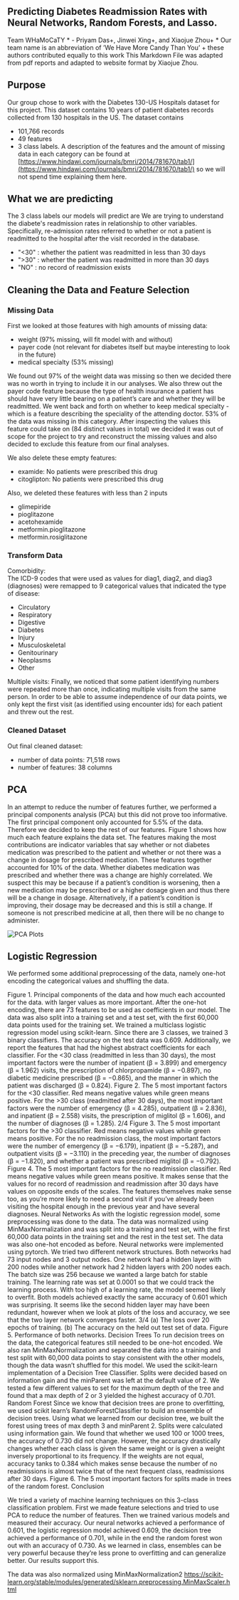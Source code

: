 ## Predicting Diabetes Readmission Rates with Neural Networks, Random Forests, and Lasso.
Team WHaMoCaTY \* - Priyam Das+, Jinwei Xing+, and Xiaojue Zhou+
\* Our team name is an abbreviation of ’We Have More Candy Than You’
\+ these authors contributed equally to this work
This Markdown File was adapted from pdf reports and adapted to website format by Xiaojue Zhou. 

## Purpose
Our group chose to work with the Diabetes 130-US Hospitals dataset for this project. This dataset contains 10 years of patient diabetes records collected from 130 hospitals in the US. 
The dataset contains 
- 101,766 records
- 49 features
- 3 class labels.
A description of the features and the amount of missing data in each category can be found at [https://www.hindawi.com/journals/bmri/2014/781670/tab1/](https://www.hindawi.com/journals/bmri/2014/781670/tab1/) so we will not spend time explaining them here.


## What we are predicting 
The 3 class labels our models will predict are 
We are trying to understand the diabete's readmission rates in relationship to other variables. Specifically, re-admission rates referred to whether or not a patient is readmitted to the hospital after the visit recorded in the database. 

- "<30" : whether the patient was readmitted in less than 30 days 
- ">30" : whether the patient was readmitted in more than 30 days
- "NO" : no record of readmission exists

## Cleaning the Data and Feature Selection

### Missing Data 

First we looked at those features with high amounts of missing data: 
- weight (97% missing, will fit model with and without) 
- payer code (not relevant for diabetes itself but maybe interesting to look in the future) 
- medical specialty (53% missing) 

We found out 97% of the weight data was missing so then we decided there was no worth in trying to include it in our analyses. We also threw out the payer code feature because the type of health insurance a patient has should have very little bearing on a patient’s care and whether they will be readmitted. We went back and forth on whether to keep medical specialty - which is a feature describing the speciality of the attending doctor. 53% of the data was missing in this category. After inspecting the values this feature could take on (84 distinct values in total) we decided it was out of scope for the project to try and reconstruct the missing values and also decided to exclude this feature from our final analyses.

We also delete these empty features: 

- examide: No patients were prescribed this drug
- citoglipton: No patients were prescribed this drug

Also, we deleted these features with less than 2 inputs 

- glimepiride
- pioglitazone
- acetohexamide
- metformin.pioglitazone
- metformin.rosiglitazone 

### Transform Data 

Comorbidity:  
The ICD-9 codes that were used as values for diag1, diag2, and diag3 (diagnoses) were remapped to 9 categorical values that indicated the type of disease:
- Circulatory
- Respiratory
- Digestive
- Diabetes
- Injury
- Musculoskeletal
- Genitourinary
- Neoplasms
- Other

Multiple visits: 
Finally, we noticed that some patient identifying numbers were repeated more than once, indicating multiple visits from the same person. In order to be able to assume independence of our data points, we only kept the first visit (as identified using encounter ids) for each patient and threw out the rest.


### Cleaned Dataset 
Out final cleaned dataset: 
- number of data points: 71,518 rows
- number of features: 38 columns

## PCA
In an attempt to reduce the number of features further, we performed a principal components analysis (PCA) but this did not prove too informative. The first principal component only accounted for 5.5% of the data. Therefore we decided to keep the rest of our features. Figure 1 shows how much each feature explains the data set. The features making the most contributions are indicator variables that say whether or not diabetes medication was prescribed to the patient and whether or not there was a change in dosage for prescribed medication. These features together accounted for 10% of the data. Whether diabetes medication was prescribed and whether there was a change are highly correlated. We suspect this may be because if a patient’s condition is worsening, then a new medication may be prescribed or a higher dosage given and thus there will be a change in dosage. Alternatively, if a patient’s condition is improving, their dosage may be decreased and this is still a change. If someone is not prescribed medicine at all, then there will be no change to administer.

![PCA Plots](plots/PCA_Variable.jpeg)

## Logistic Regression
We performed some additional preprocessing of the data, namely one-hot encoding the categorical values and shuffling the data.

[]()
Figure 1. Principal components of the data and how much each accounted for the data.
with larger values as more important. After the one-hot encoding, there are 73 features to be used as coefficients in our model.
The data was also split into a training set and a test set, with the first 60,000 data points used for the training set.
We trained a multiclass logistic regression model using scikit-learn. Since there are 3 classes, we trained 3 binary classifiers.
The accuracy on the test data was 0.609. Additionally, we report the features that had the highest abstract coefficients for each
classifier.
For the <30 class (readmitted in less than 30 days), the most important factors were the number of inpatient (β = 3.899) and
emergency (β = 1.962) visits, the prescription of chlorpropamide (β = −0.897), no diabetic medicine prescribed (β = −0.865),
and the manner in which the patient was discharged (β = 0.824).
Figure 2. The 5 most important factors for the <30 classifier. Red means negative values while green means positive.
For the >30 class (readmitted after 30 days), the most important factors were the number of emergency (β = 4.285),
outpatient (β = 2.836), and inpatient (β = 2.558) visits, the prescription of miglitol (β = 1.606), and the number of diagnoses
(β = 1.285).
2/4
Figure 3. The 5 most important factors for the >30 classifier. Red means negative values while green means positive.
For the no readmission class, the most important factors were the number of emergency (β = −6.179), inpatient (β =
−5.287), and outpatient visits (β = −3.110) in the preceding year, the number of diagnoses (β = −1.820), and whether a
patient was prescribed miglitol (β = −0.792).
Figure 4. The 5 most important factors for the no readmission classifier. Red means negative values while green means
positive.
It makes sense that the values for no record of readmission and readmission after 30 days have values on opposite ends of
the scales. The features themselves make sense too, as you’re more likely to need a second visit if you’ve already been visiting
the hospital enough in the previous year and have several diagnoses.
Neural Networks
As with the logistic regression model, some preprocessing was done to the data. The data was normalized using MinMaxNormalization and was split into a training and test set, with the first 60,000 data points in the training set and the rest in the test set.
The data was also one-hot encoded as before.
Neural networks were implemented using pytorch. We tried two different network structures. Both networks had 73 input
nodes and 3 output nodes. One network had a hidden layer with 200 nodes while another network had 2 hidden layers with 200
nodes each. The batch size was 256 because we wanted a large batch for stable training. The learning rate was set at 0.0001 so
that we could track the learning process. With too high of a learning rate, the model seemed likely to overfit.
Both models achieved exactly the same accuracy of 0.601 which was surprising. It seems like the second hidden layer may
have been redundant, however when we look at plots of the loss and accuracy, we see that the two layer network converges
faster.
3/4
(a) The loss over 20 epochs of training. (b) The accuracy on the held out test set of data.
Figure 5. Performance of both networks.
Decision Trees
To run decision trees on the data, the categorical features still needed to be one-hot encoded. We also ran MinMaxNormalization
and separated the data into a training and test split with 60,000 data points to stay consistent with the other models, though the
data wasn’t shuffled for this model.
We used the scikit-learn implementation of a Decision Tree Classifier. Splits were decided based on information gain and
the minParent was left at the default value of 2. We tested a few different values to set for the maximum depth of the tree and
found that a max depth of 2 or 3 yielded the highest accuracy of 0.701.
Random Forest
Since we know that decision trees are prone to overfitting, we used scikit learn’s RandomForestClassifier to build an ensemble
of decision trees. Using what we learned from our decision tree, we built the forest using trees of max depth 3 and minParent 2.
Splits were calculated using information gain. We found that whether we used 100 or 1000 trees, the accuracy of 0.730 did not
change. However, the accuracy drastically changes whether each class is given the same weight or is given a weight inversely
proportional to its frequency. If the weights are not equal, accuracy tanks to 0.384 which makes sense because the number of no
readmissions is almost twice that of the next frequent class, readmissions after 30 days.
Figure 6. The 5 most important factors for splits made in trees of the random forest.
Conclusion

We tried a variety of machine learning techniques on this 3-class classification problem. First we made feature selections
and tried to use PCA to reduce the number of features. Then we trained various models and measured their accuracy. Our
neural networks achieved a performance of 0.601, the logistic regression model achieved 0.609, the decision tree achieved a
performance of 0.701, while in the end the random forest won out with an accuracy of 0.730. As we learned in class, ensembles
can be very powerful because they’re less prone to overfitting and can generalize better. Our results support this.

The data was also normalized using MinMaxNormalization2 https://scikit-learn.org/stable/modules/generated/sklearn.preprocessing.MinMaxScaler.html
